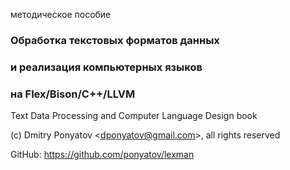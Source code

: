 методическое пособие
### Обработка текстовых форматов данных
### и реализация компьютерных языков
### на Flex/Bison/C++/LLVM

Text Data Processing and Computer Language Design book

(c) Dmitry Ponyatov \<dponyatov@gmail.com\>, all rights reserved

GitHub: https://github.com/ponyatov/lexman

